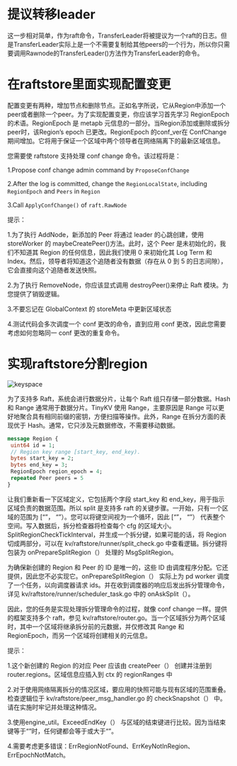 # 提议转移leader

这一步相对简单，作为raft命令，TransferLeader将被提议为一个raft的日志。但是TransferLeader实际上是一个不需要复制给其他peers的一个行为，所以你只需要调用Rawnode的TransferLeader()方法作为TransferLeader的命令。

# 在raftstore里面实现配置变更

配置变更有两种，增加节点和删除节点。正如名字所说，它从Region中添加一个peer或者删除一个peer。为了实现配置变更，你应该学习首先学习 RegionEpoch 的术语。RegionEpoch 是 metapb 元信息的一部分。当Region添加或删除或拆分peer时，该Region’s epoch 已更改。RegionEpoch 的conf_ver在 ConfChange 期间增加。它将用于保证一个区域中两个领导者在网络隔离下的最新区域信息。

您需要使 raftstore 支持处理 conf change 命令。该过程将是：

1.Propose conf change admin command by `ProposeConfChange`

2.After the log is committed, change the `RegionLocalState`, including `RegionEpoch` and `Peers` in `Region`

3.Call `ApplyConfChange()` of `raft.RawNode`

提示：

1.为了执行 AddNode，新添加的 Peer 将通过 leader 的心跳创建，使用storeWorker 的 maybeCreatePeer()方法。此时，这个 Peer 是未初始化的，我们不知道其 Region 的任何信息，因此我们使用 0 来初始化其 Log Term 和 Index。然后，领导者将知道这个追随者没有数据（存在从 0 到 5 的日志间隙），它会直接向这个追随者发送快照。

2.为了执行 RemoveNode，你应该显式调用 destroyPeer()来停止 Raft 模块。为您提供了销毁逻辑。

3.不要忘记在 GlobalContext 的 storeMeta 中更新区域状态

4.测试代码会多次调度一个 conf 更改的命令，直到应用 conf 更改，因此您需要考虑如何忽略同一 conf 更改的重复命令。

# 实现raftstore分割region

![keyspace](/Users/yefeixiang/coding/tinykv/doc/imgs/keyspace.png)

为了支持多 Raft，系统会进行数据分片，让每个 Raft 组只存储一部分数据。Hash 和 Range 通常用于数据分片。TinyKV 使用 Range，主要原因是 Range 可以更好地聚合具有相同前缀的密钥，方便扫描等操作。此外，Range 在拆分方面的表现优于 Hash。通常，它只涉及元数据修改，不需要移动数据。

```protobuf
message Region {
 uint64 id = 1;
 // Region key range [start_key, end_key).
 bytes start_key = 2;
 bytes end_key = 3;
 RegionEpoch region_epoch = 4;
 repeated Peer peers = 5
}
```

让我们重新看一下区域定义，它包括两个字段 start_key 和 end_key，用于指示区域负责的数据范围。所以 split 是支持多 raft 的关键步骤。一开始，只有一个区域的范围为 [“”， “”）。您可以将键空间视为一个循环，因此 [“”， “”） 代表整个空间。写入数据后，拆分检查器将检查每个 cfg 的区域大小。SplitRegionCheckTickInterval，并生成一个拆分键，如果可能的话，将 Region 切成两部分，可以在 kv/raftstore/runner/split_check.go 中查看逻辑。拆分键将包装为 onPrepareSplitRegion（） 处理的 MsgSplitRegion。

为确保新创建的 Region 和 Peer 的 ID 是唯一的，这些 ID 由调度程序分配。它还提供，因此您不必实现它。onPrepareSplitRegion（） 实际上为 pd worker 调度了一个任务，以向调度器请求 ids。并在收到调度器的响应后发出拆分管理命令，详见 kv/raftstore/runner/scheduler_task.go 中的 onAskSplit（）。

因此，您的任务是实现处理拆分管理命令的过程，就像 conf change 一样。提供的框架支持多个 raft，参见 kv/raftstore/router.go。当一个区域拆分为两个区域时，其中一个区域将继承拆分前的元数据，并仅修改其 Range 和 RegionEpoch，而另一个区域将创建相关的元信息。

提示：

1.这个新创建的 Region 的对应 Peer 应该由 createPeer（） 创建并注册到 router.regions。区域信息应插入到 ctx 的 regionRanges 中

2.对于使用网络隔离拆分的情况区域，要应用的快照可能与现有区域的范围重叠。检查逻辑位于 kv/raftstore/peer_msg_handler.go 的 checkSnapshot（） 中。请在实施时牢记并处理这种情况。

3.使用engine_util。ExceedEndKey（） 与区域的结束键进行比较。因为当结束键等于“”时，任何键都会等于或大于“”。

4.需要考虑更多错误：ErrRegionNotFound、ErrKeyNotInRegion、ErrEpochNotMatch。